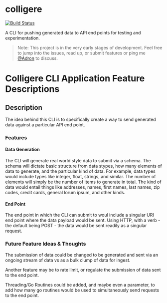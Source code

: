 # colligere

[![Build Status](https://travis-ci.org/ThrashingCode/colligere.svg?branch=master)](https://travis-ci.org/ThrashingCode/colligere)

A CLI for pushing generated data to API end points for testing and experimentation.

> Note: This project is in the very early stages of development. Feel free to jump into the issues, read up, or submit features or ping me [@Adron](https://twitter.com/Adron) to discuss. 

# Colligere CLI Application Feature Descriptions

## Description

The idea behind this CLI is to specifically create a way to send generated data against a particular API end point.

### Features

#### Data Generation

The CLI will generate real world style data to submit via a schema. The schema will dictate basic structure from data stypes, how many elements of data to generate, and the particular kind of data. For example, data types would include types like integer, float, strings, and similar. The number of elements will simply be the number of items to generate in total. The kind of data would entail things like addresses, names, first names, last names, zip codes, credit cards, general lorum ipsum, and other kinds.

#### End Point

The end point in which the CLI can submit to woul include a singular URI end point where the data payload would be sent. Using HTTP, with a verb - the default being POST - the data would be sent readily as a singular request.

### Future Feature Ideas & Thoughts

The submission of data could be changed to be generated and sent via an ongoing stream of data vs as a bulk clump of data for ingest.

Another feature may be to rate limit, or regulate the submission of data sent to the end point.

Threading/Go Routines could be added, and maybe even a parameter, to add how many go routines would be used to simultaneously send requests to the end point.
